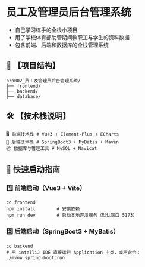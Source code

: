 # 员工及管理员后台管理系统

- 自己学习练手的全栈小项目
- 用了学校体育部助管期间教职工与学生的资料数据
- 包含前端、后端和数据库的全栈管理系统

## 📁 【项目结构】
    pro002_员工及管理员后台管理系统/
    ├── frontend/
    ├── backend/ 
    ├── database/

## 🛠️ 【技术栈说明】
    🖥️ 前端技术栈 # Vue3 + Element-Plus + ECharts
    🧰 后端技术栈 # SpringBoot3 + MyBatis + Maven
    📦 数据库与管理工具 # MySQL + Navicat

## 🚀 快速启动指南

### 1️⃣ 前端启动（Vue3 + Vite）
    cd frontend
    npm install        # 安装依赖
    npm run dev        # 启动本地开发服务（默认端口 5173）


### 2️⃣ 后端启动（SpringBoot3 + MyBatis）
    cd backend
    # 用 intelliJ IDE 直接运行 Application 主类，或用命令：
    ./mvnw spring-boot:run

